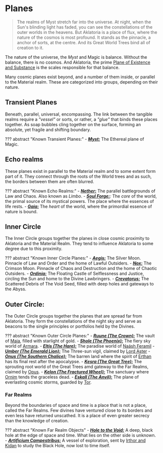 # Planes

> The realms of Myst stretch far into the universe. At night, when the Sun's blinding light has faded, you can see the constellations of the outer worlds in the heavens. But Aklatoria is a place of flux, where the nature of the cosmos is most profound. It stands as the pinnacle, a anchor of sorts, at the centre. And its Great World Trees bind all of creation to it.

The nature of the universe, the _Myst_ and Magic is balance. Without the balance, there is no cosmos. And Aklatoria, the prime [Plane of Existence and Substance](./planes/materia) is the scales responsible for that balance.

Many cosmic planes exist beyond, and a number of them inside, or parallel to the Material realm. These are categorized into groups, depending on their nature.

## Transient Planes
Beneath, parallel, universal, encompassing. The link between the tangible realms require a _"vessel"_ or sorts, or rather, a _"glue"_ that binds these places together. As soap bubbles cling together on the surface, forming an absolute, yet fragile and shifting boundary.

??? abstract "Known Transient Planes:"
    - _**[Myst:](./planes/myst)**_ The Ethereal plane of Magic.

## Echo realms
These planes exist in parallel to the Material realm and to some extent form part of it. They connect through the roots of the World trees and as such, the borders between them are often blurred.

??? abstract "Known Echo Realms:"
    - _**[Nether:](./planes/nether)**_ The parallel battlegrounds of Law and Chaos. Also known as _Limbo_.
    - _**[Soul Forge:](./planes/soul_forge)**:_ The _core_ of the world, the primal source of its mystical powers. The place where the essences of life rests.
    - _**[Gaia:](./planes/gaia)**_ The _heart_ of the world, where the primordial essence of nature is bound.

## Inner Circle
The Inner Circle groups together the planes in close cosmic proximity to Aklatoria and the Material Realm. They tend to influence Aklatoria to some degree due to this proximity.

??? abstract "Known Inner Circle Planes:"
    - _**[Aegis:](./planes/aegis)**_ The Silver Moon. Pinnacle of Law and Order and the home of Lawful Outsiders.
    - _**[Nox:](./planes/nox)**_ The Crimson Moon. Pinnacle of Chaos and Destruction and the home of Chaotic Outsiders.
    - _**[Ordinia:](./planes/ordinia)**_ The Floating Castle of Selflessness and Justice, circling the Sun and home to the Divine Lawbringers.
    - _**[Crevatorus:](./planes/crevatorus)**_ The Scattered Debris of The Void Seed, filled with deep holes and gateways to the Abyss.

## Outer Circle:
The Outer Circle groups together the planes that are spread far from Aklatoria. They form the constellations of the night sky and serve as beacons to the single principles or portfolios held by the Divines.

??? abstract "Known Outer Circle Planes:"
    - _**[Ruune (The Crown):](./planes/ruune)**_ The vault of [Maia](../../religion/deities/maia), filled with starlight of gold.
    - _**[Shole (The Phoenix):](./planes/shole)**_ The fiery sky world of [Armara](../../religion/deities/armara).
    - _**[Eltis (The Hare):](./planes/eltis)**_ The paradise world of [Naásh Feramil](..ties/naash_feramil)
    - _**[Umber (The Emerald Lion):](./planes/umber)**_ The Three-sun vigil, claimed by [Lord Aster](../../religion/deities/../../docs/religion/deities/lord_aster.md)
    - _**[Onus (The Southern Chalice):](./planes/onus)**_ The barren land where the spirit of [Erthan](../../religion/deities/erthan) has its final rest after the apocalypse.
    - _**[Kesra (The Great Tree):](./planes/kesra)**_ The sprouting root world of the Great Trees amd gateway to the Far Realms, claimed by [Opus](../../religion/deities/opus).
    - _**[Kelon (The Fractured Wheel):](./planes/kelon)**_ The sanctuary where [Ornim](../../religion/deities/ornim) tends the graceless dead.
    - _**[Eskall (The Anvil):](./planes/eskall)**_ The plane of everlasting cosmic storms, guarded by [Tor](../../religion/deities/tor).

### Far Realms
Beyond the boundaries of space and time is a place that is not a place, called the Far Realms. Few divines have ventured close to its borders and even less have returned unscathed. It is a place of even greater secrecy than the knowledge of creation.

??? abstract "Known Far Realm Objects"
    - _**[Hole to the Void:](./planes/void_of_creation)**_ A deep, black hole at the edge of space and time. What lies on the other side is unknown.
    - _**[Artificium Campestribus:](./planes/artificium_campestribus)**_ A vessel of exploration, sent by [Irthor and Kidan](./deities/irthor_&_kidan) to study the Black Hole, now lost to time itself.